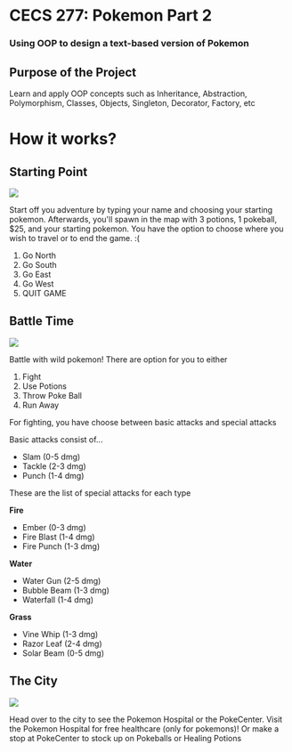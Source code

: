 # CECS 277: Pokemon Part 2
### Using OOP to design a text-based version of Pokemon

## Purpose of the Project 

Learn and apply OOP concepts such as Inheritance, Abstraction, Polymorphism, Classes, Objects, Singleton, Decorator, Factory, etc


# How it works?

## Starting Point

![](https://i.imgur.com/9uxw6ge.png)

Start off you adventure by typing your name and choosing your starting pokemon. Afterwards, you'll spawn in the map with 3 potions, 1 pokeball, $25, and your starting pokemon. You have the option to choose where you wish to travel or to end the game. :(
  1. Go North
  2. Go South
  3. Go East
  4. Go West
  5. QUIT GAME


## Battle Time

![](https://i.imgur.com/CQW2Sie.png)

Battle with wild pokemon! There are option for you to either 
  1. Fight 
  2. Use Potions
  3. Throw Poke Ball
  4. Run Away

For fighting, you have choose between basic attacks and special attacks

Basic attacks consist of...
  - Slam (0-5 dmg)
  - Tackle (2-3 dmg)
  - Punch (1-4 dmg)

These are the list of special attacks for each type

**Fire**
  - Ember (0-3 dmg)
  - Fire Blast (1-4 dmg)
  - Fire Punch (1-3 dmg)
  
**Water**
  - Water Gun (2-5 dmg)
  - Bubble Beam (1-3 dmg)
  - Waterfall (1-4 dmg)
  
**Grass**
  - Vine Whip (1-3 dmg)
  - Razor Leaf (2-4 dmg)
  - Solar Beam (0-5 dmg)
  
  
## The City  
![](https://i.imgur.com/Pp2Q9PI.png)

Head over to the city to see the Pokemon Hospital or the PokeCenter. Visit the Pokemon Hospital for free healthcare (only for pokemons)! Or make a stop at PokeCenter to stock up on Pokeballs or Healing Potions 

